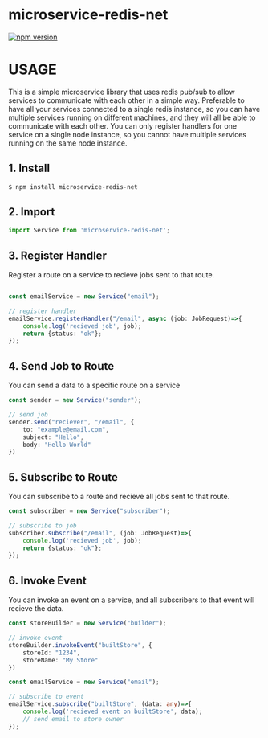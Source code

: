 # microservice-redis-net

[![npm version](https://badge.fury.io/js/microservice-redis-net.svg)](https://www.npmjs.com/package/microservice-redis-net)

# USAGE

This is a simple microservice library that uses redis pub/sub to allow services to communicate with each other in a simple way.
Preferable to have all your services connected to a single redis instance, so you can have multiple services running on different machines, and they will all be able to communicate with each other.
You can only register handlers for one service on a single node instance, so you cannot have multiple services running on the same node instance.

## 1. Install

```bash
$ npm install microservice-redis-net
```

## 2. Import

```typescript
import Service from 'microservice-redis-net';
```

## 3. Register Handler
Register a route on a service to recieve jobs sent to that route.
```typescript

const emailService = new Service("email");

// register handler
emailService.registerHandler("/email", async (job: JobRequest)=>{
    console.log('recieved job', job);
    return {status: "ok"};
});

```

## 4. Send Job to Route
You can send a data to a specific route on a service
```typescript
const sender = new Service("sender");

// send job
sender.send("reciever", "/email", {
    to: "example@email.com",
    subject: "Hello",
    body: "Hello World"
})
```

## 5. Subscribe to Route
You can subscribe to a route and recieve all jobs sent to that route.
```typescript
const subscriber = new Service("subscriber");

// subscribe to job
subscriber.subscribe("/email", (job: JobRequest)=>{
    console.log('recieved job', job);
    return {status: "ok"};
});
```

## 6. Invoke Event
You can invoke an event on a service, and all subscribers to that event will recieve the data.
```typescript
const storeBuilder = new Service("builder");

// invoke event
storeBuilder.invokeEvent("builtStore", {
    storeId: "1234",
    storeName: "My Store"
})

const emailService = new Service("email");

// subscribe to event
emailService.subscribe("builtStore", (data: any)=>{
    console.log('recieved event on builtStore', data);
    // send email to store owner
});
```
```
